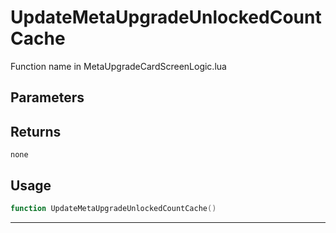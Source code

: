 # UpdateMetaUpgradeUnlockedCountCache
Function name in MetaUpgradeCardScreenLogic.lua
## Parameters

## Returns
`none`
## Usage
```lua
function UpdateMetaUpgradeUnlockedCountCache()
```
---
